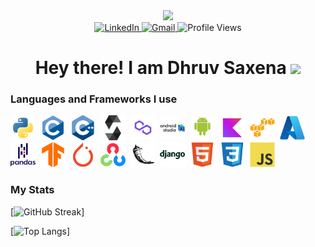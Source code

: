 <div id="header" align="center">
  <img src="https://media.giphy.com/media/fHFY9R9aP76BPF5Fso/giphy.gif" width="100"/>
</div>

<div id="badges" align="center">
  <a href="https://www.linkedin.com/in/dhruv-saxena-30489525a/">
      <img src="https://img.shields.io/badge/LinkedIn-blue?logo=linkedin&logoColor=white" alt="LinkedIn">
  </a>
  <a href="mailto:dhruv162002@gmail.com">
      <img src="https://img.shields.io/badge/Gmail-red?logo=gmail&logoColor=white" alt="Gmail">
  </a>

<img src="https://komarev.com/ghpvc/?username=Dhruv16S&style=flat-square&color=blue" alt="Profile Views"/>
<h1 >
  Hey there! I am Dhruv Saxena
  <img src="https://media.giphy.com/media/hvRJCLFzcasrR4ia7z/giphy.gif" width="30px"/>
</h1>
</div>


###  Languages and Frameworks I use

<div>
    <img src="https://raw.githubusercontent.com/devicons/devicon/master/icons/python/python-original.svg" title="Python" alt="Python" width="40" height="40"/>&nbsp;
    <img src="https://raw.githubusercontent.com/devicons/devicon/master/icons/c/c-original.svg" title="C" alt="C" width="40" height="40"/>&nbsp;
    <img src="https://raw.githubusercontent.com/devicons/devicon/master/icons/cplusplus/cplusplus-original.svg" title="C++" alt="C++" width="40" height="40"/>&nbsp;
    <img src="https://raw.githubusercontent.com/devicons/devicon/master/icons/solidity/solidity-original.svg" title="Solidity" alt="Solidity" width="40" height="40"/>&nbsp;
    <img src="https://raw.githubusercontent.com/devicons/devicon/55609aa5bd817ff167afce0d965585c92040787a/icons/polygon/polygon-original.svg" title="Solidity" alt="Solidity" width="40" height="40"/>&nbsp;
    <img src="https://raw.githubusercontent.com/devicons/devicon/55609aa5bd817ff167afce0d965585c92040787a/icons/androidstudio/androidstudio-original-wordmark.svg" title="Android" alt="Android" width="40" height="40"/>&nbsp;
    <img src="https://raw.githubusercontent.com/devicons/devicon/55609aa5bd817ff167afce0d965585c92040787a/icons/android/android-original-wordmark.svg" title="Android Studio" alt="Android Studio" width="40" height="40"/>&nbsp;
    <img src="https://raw.githubusercontent.com/devicons/devicon/master/icons/kotlin/kotlin-original.svg" title="Kotlin" alt="Kotlin" width="40" height="40"/>&nbsp;
    <img src="https://raw.githubusercontent.com/devicons/devicon/master/icons/amazonwebservices/amazonwebservices-original.svg" title="AWS" alt="AWS" width="40" height="40"/>&nbsp;
    <img src="https://raw.githubusercontent.com/devicons/devicon/master/icons/azure/azure-original.svg" title="Azure" alt="Azure" width="40" height="40"/>&nbsp;
    <img src="https://raw.githubusercontent.com/devicons/devicon/55609aa5bd817ff167afce0d965585c92040787a/icons/pandas/pandas-original-wordmark.svg" title="Pandas" alt="Pandas" width="40" height="40"/>&nbsp;
    <img src="https://raw.githubusercontent.com/devicons/devicon/master/icons/tensorflow/tensorflow-original.svg" title="Tensorflow" alt="Tensorflow" width="40" height="40"/>&nbsp;
    <img src="https://raw.githubusercontent.com/devicons/devicon/master/icons/pytorch/pytorch-original.svg" title="PyTorch" alt="PyTorch" width="40" height="40"/>&nbsp;
    <img src="https://raw.githubusercontent.com/devicons/devicon/master/icons/opencv/opencv-original.svg" title="OpenCV" alt="OpenCV" width="40" height="40"/>&nbsp;
    <img src="https://raw.githubusercontent.com/devicons/devicon/master/icons/flask/flask-original.svg" title="Flask" alt="Flask" width="40" height="40"/>&nbsp;
    <img src="https://raw.githubusercontent.com/devicons/devicon/55609aa5bd817ff167afce0d965585c92040787a/icons/django/django-plain-wordmark.svg" title="Django" alt="Django" width="40" height="40"/>&nbsp;
    <img src="https://raw.githubusercontent.com/devicons/devicon/master/icons/html5/html5-original.svg" title="HTML" alt="HTML" width="40" height="40"/>&nbsp;
    <img src="https://raw.githubusercontent.com/devicons/devicon/master/icons/css3/css3-original.svg" title="CSS" alt="CSS" width="40" height="40"/>&nbsp;
    <img src="https://raw.githubusercontent.com/devicons/devicon/master/icons/javascript/javascript-original.svg" title="JavaScript" alt="JavaScript" width="40" height="40"/>&nbsp;
</div>

###  My Stats

[![GitHub Streak](https://streak-stats.demolab.com/?user=Dhruv16S&theme=github-dark-blue)]

[![Top Langs](https://github-readme-stats.vercel.app/api/top-langs/?username=Dhruv16S&layout=compact&theme=vision-friendly-dark&langs_count=8&hide=jupyter%20notebook)]

<!-- ![Dhruv's GitHub stats](https://github-readme-stats.vercel.app/api?username=Dhruv16S&show_icons=true&theme=transparent) -->
<!-- [![Readme Card](https://github-readme-stats.vercel.app/api/pin/?username=name&repo=repo)](https://github.com/anuraghazra/github-readme-stats) -->
<!--To add additional pins-->
